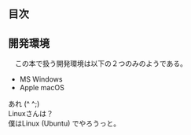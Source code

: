 
## 目次

## 開発環境
　この本で扱う開発環境は以下の２つのみのようである。
 
- MS Windows
- Apple macOS

あれ (^ ^;)\
Linuxさんは？\
僕はLinux (Ubuntu) でやろうっと。


